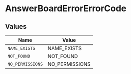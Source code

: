# AnswerBoardErrorErrorCode


## Values

| Name             | Value            |
| ---------------- | ---------------- |
| `NAME_EXISTS`    | NAME_EXISTS      |
| `NOT_FOUND`      | NOT_FOUND        |
| `NO_PERMISSIONS` | NO_PERMISSIONS   |